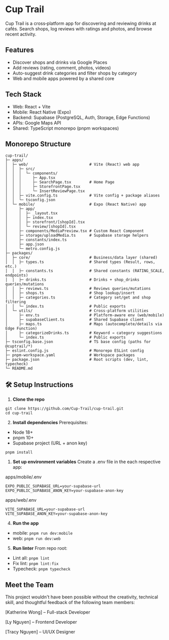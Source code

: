 # Cup Trail

Cup Trail is a cross‑platform app for discovering and reviewing drinks at cafés. Search shops, log reviews with ratings and photos, and browse recent activity.

## Features
- Discover shops and drinks via Google Places
- Add reviews (rating, comment, photos, videos)
- Auto-suggest drink categories and filter shops by category
- Web and mobile apps powered by a shared core

## Tech Stack
- Web: React + Vite
- Mobile: React Native (Expo)
- Backend: Supabase (PostgreSQL, Auth, Storage, Edge Functions)
- APIs: Google Maps API
- Shared: TypeScript monorepo (pnpm workspaces)

## Monorepo Structure
```
cup-trail/
├─ apps/
│  ├─ web/                           # Vite (React) web app
│  │  ├─ src/
│  │  │  └─ components/
│  │  │     ├─ App.tsx
│  │  │     ├─ SearchPage.tsx        # Home Page
│  │  │     ├─ StorefrontPage.tsx  
│  │  │     └─ InsertReviewPage.tsx
│  │  ├─ vite.config.ts              # Vite config + package aliases
│  │  └─ tsconfig.json
│  └─ mobile/                        # Expo (React Native) app
│     ├─ app/
│     │  ├─ _layout.tsx
│     │  ├─ index.tsx
│     │  ├─ storefront/[shopId].tsx
│     │  └─ review/[shopId].tsx
│     ├─ components/MediaPreview.tsx # Custom React Component
│     ├─ storage/uploadMedia.ts      # Supabase storage helpers
│     ├─ constants/index.ts
│     ├─ app.json
│     └─ metro.config.js
├─ packages/
│  ├─ core/                          # Business/data layer (shared)
│  │  ├─ types.ts                    # Shared types (Result, rows, etc.)
│  │  ├─ constants.ts                # Shared constants (RATING_SCALE, endpoints)
│  │  ├─ drinks.ts                   # Drinks + shop_drinks queries/mutations
│  │  ├─ reviews.ts                  # Reviews queries/mutations
│  │  ├─ shops.ts                    # Shop lookup/insert
│  │  ├─ categories.ts               # Category set/get and shop filtering
│  │  └─ index.ts                    # Public exports
│  └─ utils/                         # Cross-platform utilities
│     ├─ env.ts                      # Platform-aware env (web/mobile)
│     ├─ supabaseClient.ts           # Shared Supabase client
│     ├─ maps.ts                     # Maps (autocomplete/details via Edge Function)
│     ├─ categorizeDrinks.ts         # Keyword → category suggestions
│     └─ index.ts                    # Public exports
├─ tsconfig.base.json                # TS base config (paths for @cuptrail/*)
├─ eslint.config.js                  # Monorepo ESLint config
├─ pnpm-workspace.yaml               # Workspace packages
├─ package.json                      # Root scripts (dev, lint, typecheck)
└─ README.md
```
## 🛠️ Setup Instructions

1. **Clone the repo**
```
git clone https://github.com/Cup-Trail/cup-trail.git
cd cup-trail
```
2. **Install dependencies**
Prerequisites:
- Node 18+
- pnpm 10+
- Supabase project (URL + anon key)
```
pnpm install
```

1. **Set up environment variables**
Create a .env file in the each respective app:

apps/mobile/.env

```
EXPO_PUBLIC_SUPABASE_URL=your-supabase-url
EXPO_PUBLIC_SUPABASE_ANON_KEY=your-supabase-anon-key
```
apps/web/.env

```
VITE_SUPABASE_URL=your-supabase-url
VITE_SUPABASE_ANON_KEY=your-supabase-anon-key
```

4. **Run the app**
- mobile: `pnpm run dev:mobile`
- web: `pnpm run dev:web`

5. **Run linter**
From repo root:
- Lint all: `pnpm lint`
- Fix lint: `pnpm lint:fix`
- Typecheck: `pnpm typecheck`

## Meet the Team
This project wouldn't have been possible without the creativity, technical skill, and thoughtful feedback of the following team members:

[Katherine Wong] – Full-stack Developer 

[Ly Nguyen] – Frontend Developer

[Tracy Nguyen] – UI/UX Designer
